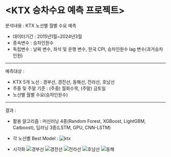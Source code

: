 # <KTX 승차수요 예측 프로젝트>

분석내용 : KTX 노선별 월별 수요 예측
* 데이터기간 : 2015년1월~2024년3월
* 종속변수 : 승차인원수
* 독립변수 : 날짜 변수, 좌석 및 운행 변수, 한국 CPI, 승차인원수 lag 변수(과거승차인원)
---
예측대상 :
* KTX 5개 노선 : 경부선, 경전선, 동해선, 전라선, 호남선
* 주중 및 주말 기준 : (주중) 월화수목, (주말) 금토일
* 노선별 월별 수요(승차인원수)
---
결과 :
* 활용 알고리즘 : 머신러닝 4종(Random Forest, XGBoost, LightGBM, Catboost), 딥러닝 3종(LSTM, GPU, CNN-LSTM)
* 각 노선별 Best Model : 
![ktx](https://github.com/user-attachments/assets/eebe8416-2d1b-4804-857f-64c0587d87bc)

* 시각화
![경부선](https://github.com/user-attachments/assets/d9f6f180-d98b-43db-84fe-4491445bfe3e)
![경전선](https://github.com/user-attachments/assets/a158af5f-60ec-4843-ae59-3f2f42272cf6)
![전라선](https://github.com/user-attachments/assets/1a55456d-98ae-4a50-a466-91b2ab241918)
![호남선](https://github.com/user-attachments/assets/c49b80ce-a77c-49d5-9d57-7ce053c5d0f5)
![동해](https://github.com/user-attachments/assets/e3c02f9a-67bc-45ec-971a-9c62b92da109)


